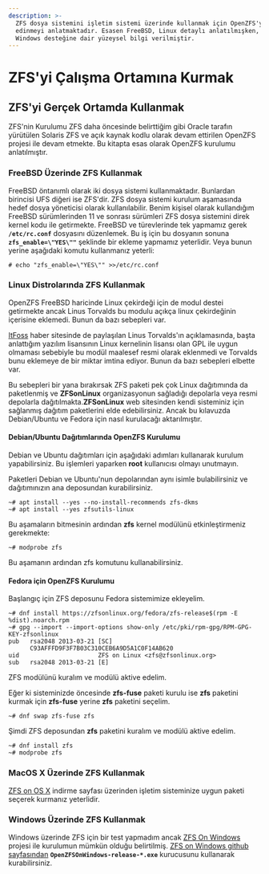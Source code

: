 ```yaml
---
description: >-
  ZFS dosya sistemini işletim sistemi üzerinde kullanmak için OpenZFS'yi
  edinmeyi anlatmaktadır. Esasen FreeBSD, Linux detaylı anlatılmışken, OSX ve
  Windows desteğine dair yüzeysel bilgi verilmiştir.
---
```


# ZFS'yi Çalışma Ortamına Kurmak

## ZFS'yi Gerçek Ortamda Kullanmak

ZFS'nin Kurulumu ZFS daha öncesinde belirttiğim gibi Oracle tarafın yürütülen Solaris ZFS ve açık kaynak kodlu olarak devam ettirilen OpenZFS projesi ile devam etmekte. Bu kitapta esas olarak OpenZFS kurulumu anlatılmıştır.

### FreeBSD Üzerinde ZFS Kullanmak

FreeBSD öntanımlı olarak iki dosya sistemi kullanmaktadır. Bunlardan birincisi UFS diğeri ise ZFS'dir. ZFS dosya sistemi kurulum aşamasında hedef dosya yöneticisi olarak kullanılabilir. Benim kişisel olarak kullandığım FreeBSD sürümlerinden 11 ve sonrası sürümleri ZFS dosya sistemini direk kernel kodu ile getirmekte. FreeBSD ve türevlerinde tek yapmamız gerek **`/etc/rc.conf`** dosyasını düzenlemek. Bu iş için bu dosyanın sonuna **`zfs_enable=\"YES\""`** şeklinde bir ekleme yapmamız yeterlidir. Veya bunun yerine aşağıdaki komutu kullanmanız yeterli:

```text
# echo "zfs_enable=\"YES\"" >>/etc/rc.conf
```

### Linux Distrolarında ZFS Kullanmak

OpenZFS FreeBSD haricinde Linux çekirdeği için de modul destei getirmekte ancak Linus Torvalds bu modulu açıkça linux çekirdeğinin içerisine eklemedi. Bunun da bazı sebepleri var.

[ItFoss](https://itsfoss.com/linus-torvalds-zfs) haber sitesinde de paylaşılan Linus Torvalds'ın açıklamasında, başta anlattığım yazılım lisansının Linux kernelinin lisansı olan GPL ile uygun olmaması sebebiyle bu modül maalesef resmi olarak eklenmedi ve Torvalds bunu eklemeye de bir miktar imtina ediyor. Bunun da bazı sebepleri elbette var.

Bu sebepleri bir yana bırakırsak ZFS paketi pek çok Linux dağıtımında da paketlenmiş ve **ZFSonLinux** organizasyonun sağladığı depolarla veya resmi depolarla dağıtılmakta.**ZFSonLinux** web sitesinden kendi sisteminiz için sağlanmış dağıtım paketlerini elde edebilirsiniz. Ancak bu kılavuzda Debian/Ubuntu ve Fedora için nasıl kurulacağı aktarılmıştır.

#### Debian/Ubuntu Dağıtımlarında OpenZFS Kurulumu

Debian ve Ubuntu dağıtımları için aşağıdaki adımları kullanarak kurulum yapabilirsiniz. Bu işlemleri yaparken **root** kullanıcısı olmayı unutmayın.

Paketleri Debian ve Ubuntu'nun depolarından aynı isimle bulabilirsiniz ve dağıtımınızın ana deposundan kurabilirsiniz.

```text
~# apt install --yes --no-install-recommends zfs-dkms 
~# apt install --yes zfsutils-linux
```

Bu aşamaların bitmesinin ardından **zfs** kernel modülünü etkinleştirmeniz gerekmekte:

```text
~# modprobe zfs
```

Bu aşamanın ardından zfs komutunu kullanabilirsiniz.

#### Fedora için OpenZFS Kurulumu

Başlangıç için ZFS deposunu Fedora sistemimize ekleyelim.

```text
~# dnf install https://zfsonlinux.org/fedora/zfs-release$(rpm -E %dist).noarch.rpm
~# gpg --import --import-options show-only /etc/pki/rpm-gpg/RPM-GPG-KEY-zfsonlinux
pub   rsa2048 2013-03-21 [SC]
      C93AFFFD9F3F7B03C310CEB6A9D5A1C0F14AB620
uid                      ZFS on Linux <zfs@zfsonlinux.org>
sub   rsa2048 2013-03-21 [E]
```

ZFS modülünü kuralım ve modülü aktive edelim.

Eğer ki sisteminizde öncesinde **zfs-fuse** paketi kurulu ise **zfs** paketini kurmak için **zfs-fuse** yerine **zfs** paketini seçelim.

```text
~# dnf swap zfs-fuse zfs
```

Şimdi ZFS deposundan **zfs** paketini kuralım ve modülü aktive edelim.

```text
~# dnf install zfs 
~# modprobe zfs
```

### MacOS X Üzerinde ZFS Kullanmak

[ ZFS on OS X](https://openzfsonosx.org/wiki/Downloads) indirme sayfası üzerinden işletim sisteminize uygun paketi seçerek kurmanız yeterlidir.

### Windows Üzerinde ZFS Kullanmak

Windows üzerinde ZFS için bir test yapmadım ancak [ZFS On Windows](https://openzfsonwindows.org/) projesi ile kurulumun mümkün olduğu belirtilmiş. [ZFS on Windows github sayfasından](https://github.com/openzfsonwindows/ZFSin/releases) **`OpenZFSOnWindows-release-*.exe`** kurucusunu kullanarak kurabilirsiniz.

